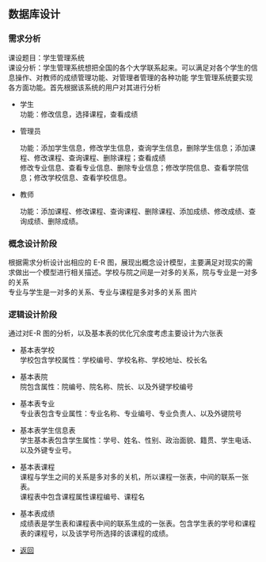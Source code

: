 ## 数据库设计
### 需求分析
课设题目：学生管理系统                  
课设分析：学生管理系统想把全国的各个大学联系起来。可以满足对各个学生的信息操作、对教师的成绩管理功能、对管理者管理的各种功能
学生管理系统要实现各方面功能。首先根据该系统的用户对其进行分析 
* 学生          
  功能：修改信息，选择课程，查看成绩
* 管理员                    

  功能：添加学生信息，修改学生信息，查询学生信息，删除学生信息；添加课程、修改课程、查询课程、删除课程；查看成绩        
        修改专业信息、查看专业信息、删除专业信息；修改学院信息、查看学院信息；修改学校信息、查看学校信息。
* 教师                   

  功能：添加课程、修改课程、查询课程、删除课程、添加成绩、修改成绩、查询成绩、删除成绩。
  
### 概念设计阶段
根据需求分析设计出相应的 E-R 图，展现出概念设计模型，主要满足对现实的需求做出一个模型进行相关描述。学校与院之间是一对多的关系，院与专业是一对多的关系      
专业与学生是一对多的关系、专业与课程是多对多的关系
图片
### 逻辑设计阶段
通过对E-R 图的分析，以及基本表的优化冗余度考虑主要设计为六张表         
* 基本表学校               
  学校包含学校属性：学校编号、学校名称、学校地址、校长名            
* 基本表院                   
  院包含属性：院编号、院名称、院长、以及外键学校编号           
* 基本表专业               
  专业表包含专业属性：专业名称、专业编号、专业负责人、以及外键院号              
* 基本表学生信息表                     
 学生基本表包含学生属性：学号、姓名、性别、政治面貌、籍贯、学生电话、以及外键专业号。      
* 基本表课程            
  课程与学生之间的关系是多对多的关机，所以课程一张表，中间的联系一张表。              
  课程表中包含课程属性课程编号、课程名            
* 基本表成绩                       
  成绩表是学生表和课程表中间的联系生成的一张表。包含学生表的学号和课程表的课程号，以及该学号所选择的该课程的成绩。        
  
* [返回](../README.md)




